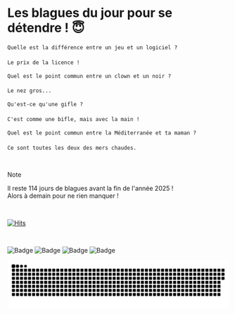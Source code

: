 
<h1>Les blagues du jour pour se détendre ! 😇</h1>

```diff
Quelle est la différence entre un jeu et un logiciel ?

Le prix de la licence !
```

```diff
Quel est le point commun entre un clown et un noir ?

Le nez gros...
```

```diff
Qu'est-ce qu'une gifle ?

C'est comme une bifle, mais avec la main !
```

```diff
Quel est le point commun entre la Méditerranée et ta maman ?

Ce sont toutes les deux des mers chaudes.
```

<br/>

> [!NOTE]
> Il reste 114 jours de blagues avant la fin de l'année 2025 ! <br/>
> Alors à demain pour ne rien manquer !

<br/>


[![Hits](https://hits.seeyoufarm.com/api/count/incr/badge.svg?url=https%3A%2F%2Fgithub.com%2FClems02%2Fhit-counter&count_bg=%23003E80&title_bg=%235C9FE1&icon=powershell.svg&icon_color=%23FFFFFF&title=Visite&edge_flat=false)](https://hits.seeyoufarm.com)


<br/>


![Badge](https://img.shields.io/badge/Last%20updated%20on-white?style=for-the-badge&logo=clockify)   ![Badge](https://img.shields.io/badge/09/09-white?style=for-the-badge) ![Badge](https://img.shields.io/badge/at-white?style=for-the-badge) ![Badge](https://img.shields.io/badge/03:12-white?style=for-the-badge)


<p align="center">
 <img width="1000" src="assets/github-snake.svg" alt="snake"/>
</p>
